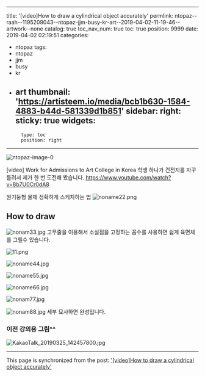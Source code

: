 
---
title: '[video]How to draw a cylindrical object accurately'
permlink: ntopaz--raah--1195209043--ntopaz-jjm-busy-kr-art--2019-04-02-11-19-46--artwork--none
catalog: true
toc_nav_num: true
toc: true
position: 9999
date: 2019-04-02 02:19:51
categories:
- ntopaz
tags:
- ntopaz
- jjm
- busy
- kr
- art
thumbnail: 'https://artisteem.io/media/bcb1b630-1584-4883-b44d-581339d1b851'
sidebar:
    right:
        sticky: true
widgets:
    -
        type: toc
        position: right
---


![ntopaz-image-0](https://artisteem.io/media/bcb1b630-1584-4883-b44d-581339d1b851)

[video] Work for Admissions to Art College in Korea
학생 하나가 건전지를 자꾸 틀려서 제가 한 번 도전해 봤습니다. 
https://www.youtube.com/watch?v=8b7U0Cr0dA8


원기둥형 물체 정확하게 스케치하는 법
![noname22.png](https://cdn.steemitimages.com/DQmUnrru1pkQCMGUwja1rNyuQuNTDBq78qcSigVvqh9u28V/noname22.png)

## How to draw
![nonam33.jpg](https://cdn.steemitimages.com/DQmUTRwpeJsQ8pGSkhFRCMx3cXq4kAo6kuZ4t4BqgWgBEfH/nonam33.jpg)
고무줄을 이용해서 소실점을 고정하는 꼼수를 사용하면 쉽게 육면체를 그릴수 있습니다.

![11.png](https://cdn.steemitimages.com/DQmSeYx3xPothrnA85RbXsz7tnxaq71X8CLtqfLGZPqTNTN/11.png)


![noname44.jpg](https://cdn.steemitimages.com/DQmPtHx858SX5utPJmGCyTohxCqpQB1MvcSec3vTKCWfHLX/noname44.jpg)

![noname55.jpg](https://cdn.steemitimages.com/DQmT8uxGRbKW4ebbPck1c2AdzMTmxQHxqULYUbdmrjuDatr/noname55.jpg)

![noname66.jpg](https://cdn.steemitimages.com/DQmT1DazQujKcFQanRdkw16PGZB5gDjdfEv5MapPcnmrXxx/noname66.jpg)



![nonam77.jpg](https://cdn.steemitimages.com/DQme8ern9TL28t8W1pHf3UDCx9jTh8H3rgH7xWM7YEeanBa/nonam77.jpg)


![nonam88.jpg](https://cdn.steemitimages.com/DQmUYGaZNU9o1qGp2crF9FwZzzcq7nQscf5W3iLjakWdqH2/nonam88.jpg)
세부 묘사하면 완성입니다.

### 이전 강의용 그림^^
![KakaoTalk_20190325_142457800.jpg](https://cdn.steemitimages.com/DQmd43eb4B1VVPRupQnyT79SbpQZzVq87HzD2yQvknQVtNU/KakaoTalk_20190325_142457800.jpg)


- - -

This page is synchronized from the post: ['[video]How to draw a cylindrical object accurately'](https://steemit.com/@raah/ntopaz--raah--1195209043--ntopaz-jjm-busy-kr-art--2019-04-02-11-19-46--artwork--none)
